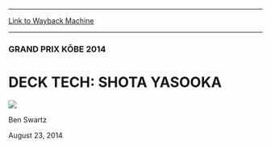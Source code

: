 
---
[Link to Wayback Machine](https://web.archive.org/web/20140827041841/http://magic.wizards.com/en/events/coverage/gpkob14/deck-tech-shota-yasooka-2014-08-23)

[_metadata_:description]:- "Known as one of the best constructed players of all time, it is no surprise that Shota Yasooka brought his own creation to Grand Prix Kobe. Yasooka is familiar with playing Blue-Black decks in Modern, opting to play Faeries at Pro Tour Born Of The Gods earlier this year. Today, however, he played a U/B Tezzeret Control Deck."
[_metadata_:generator]:- "Drupal 7 (http://drupal.org)"
[_metadata_:node]:- "261906"
[_metadata_:publish_date]:- "2014-08-23"
[_metadata_:source]:- "div-main"
[_metadata_:title]:- "DECK TECH: SHOTA YASOOKA"
[_metadata_:wayback_capture_timestamp]:- "2014-08-27 04:18:41"
[_metadata_:wayback_raw_url]:- "https://web.archive.org/web/20140827041841id_/http://magic.wizards.com/en/events/coverage/gpkob14/deck-tech-shota-yasooka-2014-08-23"
[_metadata_:wayback_url]:- "http://magic.wizards.com/en/events/coverage/gpkob14/deck-tech-shota-yasooka-2014-08-23"
---





### GRAND PRIX KŌBE 2014


DECK TECH: SHOTA YASOOKA
========================



![](https://media.magic.wizards.com/styles/auth_small/public/images/person/benswa-author.jpg)

Ben Swartz




August 23, 2014
 









  






 
 


  







